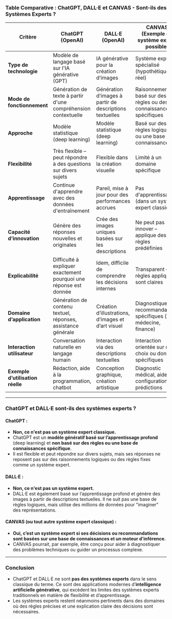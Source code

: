 ### **Table Comparative : ChatGPT, DALL·E et CANVAS - Sont-ils des Systèmes Experts ?**

| **Critère**                     | **ChatGPT** (OpenAI)                                   | **DALL·E** (OpenAI)                               | **CANVAS** (Exemple de système expert possible)         |
|----------------------------------|-------------------------------------------------------|--------------------------------------------------|--------------------------------------------------------|
| **Type de technologie**          | Modèle de langage basé sur l'IA générative (GPT)       | IA générative pour la création d’images           | Système expert spécialisé (hypothétique ou réel)       |
| **Mode de fonctionnement**       | Génération de texte à partir d'une compréhension contextuelle | Génération d’images à partir de descriptions textuelles | Raisonnement basé sur des règles ou des connaissances spécifiques |
| **Approche**                     | Modèle statistique (deep learning)                    | Modèle statistique (deep learning)                | Basé sur des règles logiques ou une base de connaissances |
| **Flexibilité**                  | Très flexible – peut répondre à des questions sur divers sujets | Flexible dans la création visuelle               | Limité à un domaine spécifique                          |
| **Apprentissage**                | Continue d'apprendre avec des données d'entraînement  | Pareil, mise à jour pour des performances accrues | Pas d'apprentissage (dans un système expert classique) |
| **Capacité d’innovation**        | Génère des réponses nouvelles et originales           | Crée des images uniques basées sur les descriptions | Ne peut pas innover – applique des règles prédéfinies  |
| **Explicabilité**                | Difficulté à expliquer exactement pourquoi une réponse est donnée | Idem, difficile de comprendre les décisions internes | Transparent – les règles appliquées sont claires       |
| **Domaine d’application**        | Génération de contenu textuel, réponses, assistance générale | Création d’illustrations, d’images et d’art visuel | Diagnostique ou recommandations spécifiques (ex. médecine, finance) |
| **Interaction utilisateur**      | Conversation naturelle en langage humain              | Interaction via des descriptions textuelles       | Interaction orientée sur des choix ou données spécifiques |
| **Exemple d’utilisation réelle** | Rédaction, aide à la programmation, chatbot           | Conception graphique, création artistique         | Diagnostic médical, aide à la configuration, prédictions |

---

### **ChatGPT et DALL·E sont-ils des systèmes experts ?**

#### **ChatGPT :**
- **Non, ce n'est pas un système expert classique.**
- ChatGPT est un **modèle génératif basé sur l’apprentissage profond** (deep learning) et **non basé sur des règles ou une base de connaissances spécifique**.
- Il est flexible et peut répondre sur divers sujets, mais ses réponses ne reposent pas sur des raisonnements logiques ou des règles fixes comme un système expert.

#### **DALL·E :**
- **Non, ce n'est pas un système expert.**
- DALL·E est également basé sur l’apprentissage profond et génère des images à partir de descriptions textuelles. Il ne suit pas une base de règles logiques, mais utilise des millions de données pour "imaginer" des représentations.

#### **CANVAS (ou tout autre système expert classique) :**
- **Oui, c’est un système expert si ses décisions ou recommandations sont basées sur une base de connaissances et un moteur d’inférence.**
- CANVAS pourrait, par exemple, être conçu pour aider à diagnostiquer des problèmes techniques ou guider un processus complexe.

---

### **Conclusion**

- ChatGPT et DALL·E ne sont **pas des systèmes experts** dans le sens classique du terme. Ce sont des applications modernes d’**intelligence artificielle générative**, qui excèdent les limites des systèmes experts traditionnels en matière de flexibilité et d’apprentissage.
- Les systèmes experts restent néanmoins pertinents dans des domaines où des règles précises et une explication claire des décisions sont nécessaires.
